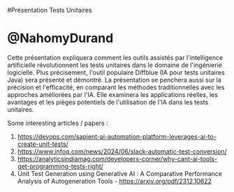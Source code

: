 #Présentation Tests Unitaires

# @NahomyDurand

Cette présentation expliquera comment les outils assistés par l'intelligence artificielle révolutionnent les tests unitaires dans le domaine de l'ingénierie logicielle. Plus précisement, l'outil populaire Diffblue (IA pour tests unitaires Java) sera présenté et démontré.
La présentation se penchera aussi sur la précision et l'efficacité, en comparant les méthodes traditionnelles avec les approches améliorées par l'IA. Elle examinera les applications réelles, les avantages et les pièges potentiels de l'utilisation de l'IA dans les tests unitaires.

Some interesting articles / papers :

1. https://devops.com/sapient-ai-automation-platform-leverages-ai-to-create-unit-tests/
2. https://www.infoq.com/news/2024/06/slack-automatic-test-conversion/
3. https://analyticsindiamag.com/developers-corner/why-cant-ai-tools-get-programming-tests-right/
4. Unit Test Generation using Generative AI : A Comparative Performance Analysis of Autogeneration Tools - https://arxiv.org/pdf/2312.10622
